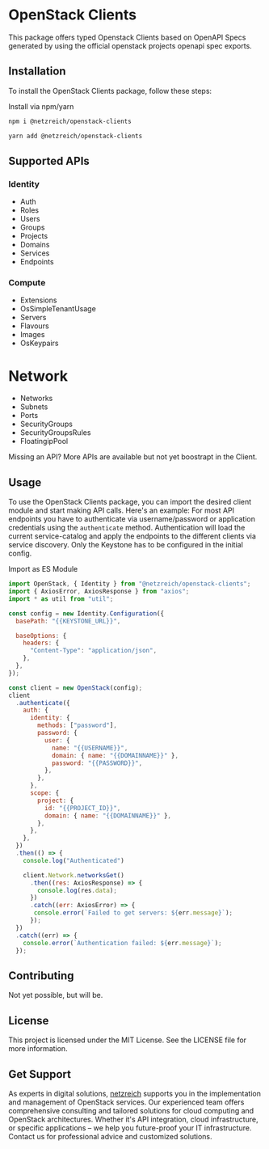 # OpenStack Clients

This package offers typed Openstack Clients based on OpenAPI Specs generated by using the official openstack projects openapi spec exports.

## Installation

To install the OpenStack Clients package, follow these steps:

Install via npm/yarn

```bash
npm i @netzreich/openstack-clients
```

```bash
yarn add @netzreich/openstack-clients
```

## Supported APIs

### Identity

 - Auth
 - Roles
 - Users
 - Groups
 - Projects
 - Domains
 - Services
 - Endpoints

### Compute

 - Extensions
 - OsSimpleTenantUsage
 - Servers
 - Flavours
 - Images
 - OsKeypairs

# Network

 - Networks
 - Subnets
 - Ports
 - SecurityGroups
 - SecurityGroupsRules
 - FloatingipPool

Missing an API? More APIs are available but not yet boostrapt in the Client. 

## Usage

To use the OpenStack Clients package, you can import the desired client module and start making API calls. Here's an example:
For most API endpoints you have to authenticate via username/password or application credentials using the `authenticate` method.
Authentication will load the current service-catalog and apply the endpoints to the different clients via service discovery. Only the Keystone has to be configured in the initial config. 


Import as ES Module
```javascript
import OpenStack, { Identity } from "@netzreich/openstack-clients";
import { AxiosError, AxiosResponse } from "axios";
import * as util from "util";

const config = new Identity.Configuration({
  basePath: "{{KEYSTONE_URL}}",

  baseOptions: {
    headers: {
      "Content-Type": "application/json",
    },
  },
});

const client = new OpenStack(config);
client
  .authenticate({
    auth: {
      identity: {
        methods: ["password"],
        password: {
          user: {
            name: "{{USERNAME}}",
            domain: { name: "{{DOMAINNAME}}" },
            password: "{{PASSWORD}}",
          },
        },
      },
      scope: {
        project: {
          id: "{{PROJECT_ID}}",
          domain: { name: "{{DOMAINNAME}}" },
        },
      },
    },
  })
  .then(() => {
    console.log("Authenticated")

    client.Network.networksGet()
      .then((res: AxiosResponse) => {
        console.log(res.data);
      })
      .catch((err: AxiosError) => {
       console.error(`Failed to get servers: ${err.message}`);
      });
  })
  .catch((err) => {
    console.error(`Authentication failed: ${err.message}`);
  });
```

## Contributing

Not yet possible, but will be.

## License

This project is licensed under the MIT License. See the LICENSE file for more information.

## Get Support

As experts in digital solutions, [netzreich](https://www.netzreich.de) supports you in the implementation and management of OpenStack services. Our experienced team offers comprehensive consulting and tailored solutions for cloud computing and OpenStack architectures. Whether it's API integration, cloud infrastructure, or specific applications – we help you future-proof your IT infrastructure. Contact us for professional advice and customized solutions.
